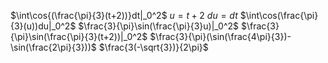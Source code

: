 $\int\cos{(\frac{\pi}{3}(t+2))}dt|_0^2$
$u=t+2$
$du=dt$
$\int\cos(\frac{\pi}{3}(u))du|_0^2$
$\frac{3}{\pi}\sin(\frac{\pi}{3}u)|_0^2$
$\frac{3}{\pi}\sin(\frac{\pi}{3}(t+2))|_0^2$
$\frac{3}{\pi}(\sin(\frac{4\pi}{3})-\sin(\frac{2\pi}{3}))$
$\frac{3(-\sqrt{3})}{2\pi}$
